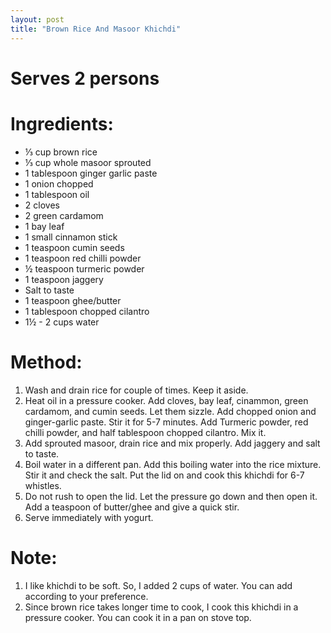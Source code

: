 ```yaml
---
layout: post
title: "Brown Rice And Masoor Khichdi"
---
```




# Serves 2 persons

# Ingredients:

* ⅓ cup brown rice 
* ⅓ cup whole masoor sprouted
* 1 tablespoon ginger garlic paste
* 1 onion chopped
* 1 tablespoon oil
* 2 cloves
* 2 green cardamom
* 1 bay leaf
* 1 small cinnamon stick
* 1 teaspoon cumin seeds
* 1 teaspoon red chilli powder
* ½ teaspoon turmeric powder
* 1 teaspoon jaggery
* Salt to taste
* 1 teaspoon ghee/butter
* 1 tablespoon chopped cilantro
* 1½ - 2 cups water

# Method:
1. Wash and drain rice for couple of times. Keep it aside.
2. Heat oil in a pressure cooker. Add cloves, bay leaf, cinammon, green cardamom, and cumin seeds. Let them sizzle. Add chopped onion and ginger-garlic paste. Stir it for 5-7 minutes. Add Turmeric powder, red chilli powder, and half tablespoon chopped cilantro. Mix it. 
3. Add sprouted masoor, drain rice and mix properly. Add jaggery and salt to taste. 
4. Boil water in a different pan. Add this boiling water into the rice mixture. Stir it and check the salt. Put the lid on and cook this khichdi for 6-7 whistles. 
5. Do not rush to open the lid. Let the pressure go down and then open it. Add a teaspoon of butter/ghee and give a quick stir. 
6. Serve immediately with yogurt. 

# Note:
1. I like khichdi to be soft. So, I added 2 cups of water. You can add according to your preference. 
2. Since brown rice takes longer time to cook, I cook this khichdi in a pressure cooker. You can cook it in a pan on stove top.